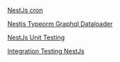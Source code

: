 [NestJs cron](https://github.com/nestjs/schedule)
>
[Nestjs Typeorm Graphql Dataloader](https://codersera.com/blog/nestjs-typeorm-graphql-dataloader-tutorial-with-typescript/)
>
[NestJs Unit Testing](https://www.carloscaballero.io/part-9-clock-in-out-system-testing-backend-unit-test-services/)
>
[Integration Testing NestJs](https://medium.com/@salmon.3e/integration-testing-with-nestjs-and-typeorm-2ac3f77e7628)
